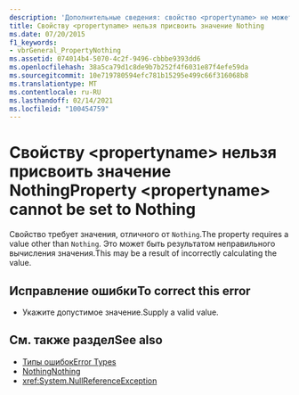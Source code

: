 ```yaml
---
description: 'Дополнительные сведения: свойство <propertyname> не может принимать значение Nothing'
title: Свойству <propertyname> нельзя присвоить значение Nothing
ms.date: 07/20/2015
f1_keywords:
- vbrGeneral_PropertyNothing
ms.assetid: 074014b4-5070-4c2f-9496-cbbbe9393dd6
ms.openlocfilehash: 38a5ca79d1c8de9b7b252f4f6031e87f4efe59da
ms.sourcegitcommit: 10e719780594efc781b15295e499c66f316068b8
ms.translationtype: MT
ms.contentlocale: ru-RU
ms.lasthandoff: 02/14/2021
ms.locfileid: "100454759"
---
```

# <a name="property-propertyname-cannot-be-set-to-nothing"></a><span data-ttu-id="3d2d3-103">Свойству \<propertyname> нельзя присвоить значение Nothing</span><span class="sxs-lookup"><span data-stu-id="3d2d3-103">Property \<propertyname> cannot be set to Nothing</span></span>

<span data-ttu-id="3d2d3-104">Свойство требует значения, отличного от `Nothing`.</span><span class="sxs-lookup"><span data-stu-id="3d2d3-104">The property requires a value other than `Nothing`.</span></span> <span data-ttu-id="3d2d3-105">Это может быть результатом неправильного вычисления значения.</span><span class="sxs-lookup"><span data-stu-id="3d2d3-105">This may be a result of incorrectly calculating the value.</span></span>  
  
## <a name="to-correct-this-error"></a><span data-ttu-id="3d2d3-106">Исправление ошибки</span><span class="sxs-lookup"><span data-stu-id="3d2d3-106">To correct this error</span></span>  
  
- <span data-ttu-id="3d2d3-107">Укажите допустимое значение.</span><span class="sxs-lookup"><span data-stu-id="3d2d3-107">Supply a valid value.</span></span>  
  
## <a name="see-also"></a><span data-ttu-id="3d2d3-108">См. также раздел</span><span class="sxs-lookup"><span data-stu-id="3d2d3-108">See also</span></span>

- [<span data-ttu-id="3d2d3-109">Типы ошибок</span><span class="sxs-lookup"><span data-stu-id="3d2d3-109">Error Types</span></span>](../programming-guide/language-features/error-types.md)
- [<span data-ttu-id="3d2d3-110">Nothing</span><span class="sxs-lookup"><span data-stu-id="3d2d3-110">Nothing</span></span>](../language-reference/nothing.md)
- <xref:System.NullReferenceException>
